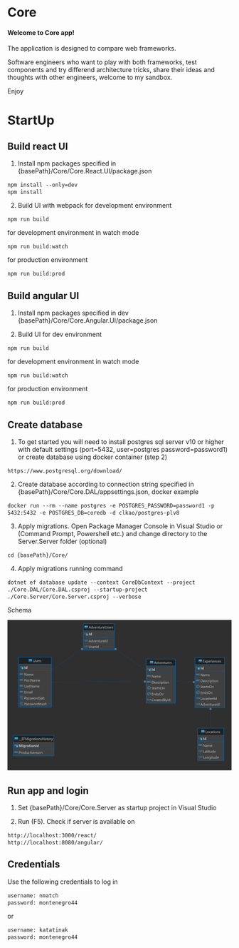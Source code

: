 # Core
<h4>Welcome to Core app!</h4>

<p>The application is designed to compare web frameworks. 
</p>
<p>Software engineers who want to play with both frameworks, test components and try differend architecture tricks, share their ideas and thoughts with other engineers, welcome to my sandbox.</p>

<p>Enjoy</p>

# StartUp

<h2>Build react UI</h2>

1. Install npm packages specified in {basePath}/Core/Core.React.UI/package.json
```
npm install --only=dev
npm install
```

2. Build UI with webpack
for development environment
```
npm run build
```
for development environment in watch mode
```
npm run build:watch
```
for production environment
```
npm run build:prod
```

<h2>Build angular UI</h2>

1. Install npm packages specified in dev {basePath}/Core/Core.Angular.UI/package.json

2. Build UI
for dev environment
```
npm run build
```
for development environment in watch mode
```
npm run build:watch
```
for production environment
```
npm run build:prod
```

<h2>Create database</h2>

1. To get started you will need to install postgres sql server v10 or higher with default settings (port=5432, user=postgres password=password1) or create database using docker container (step 2)
```
https://www.postgresql.org/download/
```

2. Create database according to connection string specified in {basePath}/Core/Core.DAL/appsettings.json, docker example

```
docker run --rm --name postgres -e POSTGRES_PASSWORD=password1 -p 5432:5432 -e POSTGRES_DB=coredb -d clkao/postgres-plv8
```

3. Apply migrations. Open Package Manager Console in Visual Studio or (Command Prompt, Powershell etc.) and change directory to the Server.Server folder (optional)
```
cd {basePath}/Core/
```

4. Apply migrations running command
```
dotnet ef database update --context CoreDbContext --project ./Core.DAL/Core.DAL.csproj --startup-project ./Core.Server/Core.Server.csproj --verbose
```

<p>Schema</p>

![alt text](https://github.com/Stanols/Core/blob/master/Core.Docs/CoreProjectDatabaseScheme.png?raw=true)

<h2>Run app and login</h2>

1. Set {basePath}/Core/Core.Server as startup project in Visual Studio

2. Run (F5). Check if server is available on

```
http://localhost:3000/react/
http://localhost:8080/angular/
```

<h2>Credentials</h2>

Use the following credentials to log in
```
username: nmatch
password: montenegro44
```
or
```
username: katatinak
password: montenegro44
```
